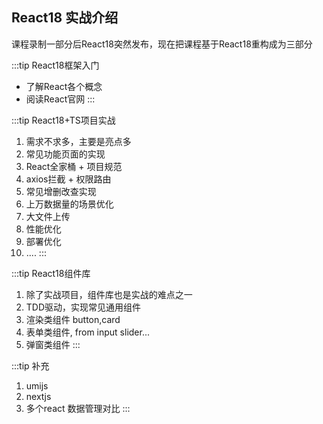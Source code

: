 ## React18 实战介绍

课程录制一部分后React18突然发布，现在把课程基于React18重构成为三部分

:::tip React18框架入门
* 了解React各个概念
* 阅读React官网
:::

:::tip React18+TS项目实战
1. 需求不求多，主要是亮点多
2. 常见功能页面的实现
3. React全家桶 + 项目规范
4. axios拦截 + 权限路由
5. 常见增删改查实现
6. 上万数据量的场景优化
7. 大文件上传
8. 性能优化
9. 部署优化
10. ....
:::

:::tip React18组件库
1. 除了实战项目，组件库也是实战的难点之一
2. TDD驱动，实现常见通用组件
3. 渲染类组件 button,card
4. 表单类组件, from input slider...
5. 弹窗类组件
:::

:::tip 补充
1. umijs
2. nextjs
3. 多个react 数据管理对比
:::


